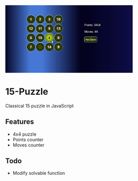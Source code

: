<img src="Screenshot.jpg" width="400px">

# 15-Puzzle
Classical 15 puzzle in JavaScript

## Features
* 4x4 puzzle
* Points counter
* Moves counter

## Todo
* Modify solvable function
